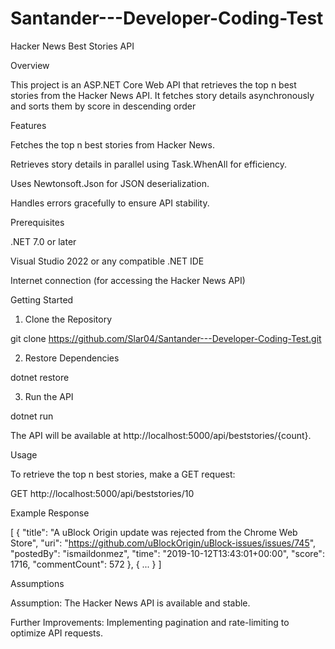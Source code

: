 # Santander---Developer-Coding-Test

Hacker News Best Stories API

Overview

This project is an ASP.NET Core Web API that retrieves the top n best stories from the Hacker News API. It fetches story details asynchronously and sorts them by score in descending order

Features

Fetches the top n best stories from Hacker News.

Retrieves story details in parallel using Task.WhenAll for efficiency.

Uses Newtonsoft.Json for JSON deserialization.

Handles errors gracefully to ensure API stability.

Prerequisites

.NET 7.0 or later

Visual Studio 2022 or any compatible .NET IDE

Internet connection (for accessing the Hacker News API)

Getting Started

1. Clone the Repository

git clone https://github.com/Slar04/Santander---Developer-Coding-Test.git

2. Restore Dependencies

dotnet restore

3. Run the API

dotnet run

The API will be available at http://localhost:5000/api/beststories/{count}.

Usage

To retrieve the top n best stories, make a GET request:

GET http://localhost:5000/api/beststories/10

Example Response

[
  {
    "title": "A uBlock Origin update was rejected from the Chrome Web Store",
    "uri": "https://github.com/uBlockOrigin/uBlock-issues/issues/745",
    "postedBy": "ismaildonmez",
    "time": "2019-10-12T13:43:01+00:00",
    "score": 1716,
    "commentCount": 572
  },
  { ... }
]

Assumptions

Assumption: The Hacker News API is available and stable.

Further Improvements: Implementing pagination and rate-limiting to optimize API requests.